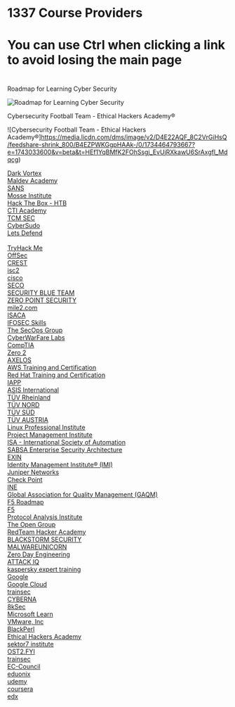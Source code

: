 # 1337 Course Providers
# You can use Ctrl when clicking a link to avoid losing the main page
# 

Roadmap for Learning Cyber Security

![Roadmap for Learning Cyber Security](https://media.licdn.com/dms/image/v2/D5622AQErk7R-ren6XA/feedshare-shrink_800/B56ZPc7Vs2H0Ao-/0/1734578377094?e=1743033600&v=beta&t=l17uvbss9N0osBYdKpgLs2KiQyrfkvrvDwHfb9K_VYc)

Cybersecurity Football Team - Ethical Hackers Academy®

![Cybersecurity Football Team - Ethical Hackers Academy®]https://media.licdn.com/dms/image/v2/D4E22AQF_8C2VrGiHsQ/feedshare-shrink_800/B4EZPWKGgpHAAk-/0/1734464793667?e=1743033600&v=beta&t=HEf1YqBMfK2FOhSsgj_EvUjRXkawU6SrAxgfl_Mdqcg)

[Dark Vortex](https://0xdarkvortex.dev)<br/>
[Maldev Academy](https://maldevacademy.com)<br/>
[SANS](https://sans.org)<br/>
[Mosse Institute](https://mosse-institute.com)<br/>
[Hack The Box - HTB](https://academy.hackthebox.com)<br/>
[CTI Academy](https://ctiacademy.org)<br/>
[TCM SEC](https://academy.tcm-sec.com)<br/>
[CyberSudo](https://academy.cybersudo.org)<br/>
[Lets Defend](https://app.letsdefend.io)<br/>
[ ](https://cyberlandsec.com)<br/>
[TryHack Me](https://tryhackme.com)<br/>
[OffSec](https://offsec.com)<br/>
[CREST](https://crest-approved.org)<br/>
[isc2](https://isc2.org)<br/>
[cisco](https://cisco.com)<br/>
[SECO](https://seco-institute.org)<br/>
[SECURITY BLUE TEAM](https://securityblue.team)<br/>
[ZERO POINT SECURITY](https://training.zeropointsecurity.co.uk)<br/>
[mile2.com](https://mile2.com)<br/>
[ISACA](https://isaca.org)<br/>
[IFOSEC Skills](https://app.infosecinstitute.com)<br/>
[The SecOps Group](https://secops.group)<br/>
[CyberWarFare Labs](https://cyberwarfare.live)<br/>
[CompTIA](https://comptia.org)<br/>
[Zero 2](https://courses.zero2auto.com)<br/>
[AXELOS](https://axelos.com)<br/>
[AWS Training and Certification](https://aws.amazon.com/training)<br/>
[Red Hat Training and Certification](https://redhat.com/en/services/training-and-certification)<br/>
[IAPP](https://iapp.org/certify)<br/>
[ASIS International ](https://asisonline.org)<br/>
[TÜV Rheinland ](https://certipedia.com)<br/>
[TÜV NORD](https://tuev-nord.de/en/company)<br/>
[TÜV SÜD](https://tuvsud.com/en)<br/>
[TÜV AUSTRIA](https://en.tuv.at)<br/>
[Linux Professional Institute](https://lpi.org)<br/>
[Project Management Institute](https://pmi.org)<br/>
[ISA - International Society of Automation](https://isa.org/certification)<br/>
[SABSA Enterprise Security Architecture](https://sabsa.org/certification)<br/>
[EXIN](https://exin.com)<br/>
[Identity Management Institute® (IMI)](https://identitymanagementinstitute.org/certification)<br/>
[Juniper Networks](https://learningportal.juniper.net/juniper/default.aspx)<br/>
[Check Point](https://training-certifications.checkpoint.com/#)<br/>
[INE](https://ine.com)<br/>
[Global Association for Quality Management (GAQM)](https://gaqm.org)<br/>
[F5 Roadmap](https://view.ceros.com/f5/certification-roadmap/p/1)<br/>
[F5](https://my.f5.com/manage/s/article/K29900360#401)<br/>
[Protocol Analysis Institute](https://wcnacertification.com)<br/>
[The Open Group](https://opengroup.org)<br/>
[RedTeam Hacker Academy](https://redteamacademy.com)<br/>
[BLACKSTORM SECURITY](https://blackstormsecurity.com/certification)<br/>
[MALWAREUNICORN](https://malwareunicorn.org/#/workshops)<br/>
[Zero Day Engineering](https://zerodayengineering.com/training/index.html)<br/>
[ATTACK IQ](https://academy.attackiq.com)<br/>
[kaspersky expert training](https://xtraining.kaspersky.com)<br/>
[Google](https://grow.google)<br/>
[Google Cloud](https://cloud.google.com/learn)<br/>
[trainsec](https://trainsec.net)<br/>
[CYBERNA](https://cybernabeta.net)<br/>
[8kSec](https://8ksec.io/certifications)<br/>
[Microsoft Learn](https://learn.microsoft.com)<br/>
[VMware, Inc](https://itacademy.vmware.com)<br/>
[BlackPerl](https://academy.blackperldfir.com/)<br/>
[Ethical Hackers Academy](https://ethicalhacksacademy.com)<br/>
[sektor7 institute](https://institute.sektor7.net)<br/>
[OST2.FYI](https://ost2.fyi/Home.html)<br/>
[trainsec](https://trainsec.net)<br/>
[EC-Council](https://eccouncil.org)<br/>
[eduonix](https://eduonix.com)<br/>
[udemy](https://udemy.com)<br/>
[coursera](https://coursera.org)<br/>
[edx](https://edx.org)<br/>

